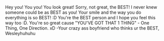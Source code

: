 Hey you! You you! You look great! Sorry, not great, the BEST! I never knew someone could be as BEST as you! Your smile and the way you do everything is so BEST! :D You're the BEST person and I hope you feel this way too :D. You're so great cause "YOU'VE GOT THAT 1 THING" - One Thing, One Direction. xD
-Your crazy ass boyfriend who thinks ur the BEST, Wesleyhuhuhu

